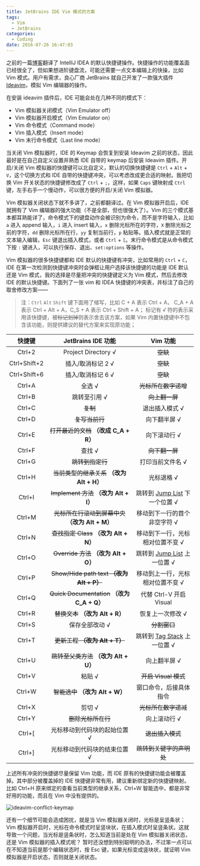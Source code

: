 ```yaml
---
title: JetBrains IDE Vim 模式的方案
tags:
  - Vim
  - JetBrains
categories:
  - Coding
date: 2016-07-26 16:47:03
---
```



之前的一篇[博客](/2016/05/17/intellij-idea-keymap-zh/)翻译了 IntelliJ IDEA 的默认快捷键操作。快捷操作的功能覆盖面已经很全了，但如果想进阶键盘流，可能还需要一点文本编辑上的快操，比如 Vim 模式。用户有需求，良心厂商 JetBrains 就自己开发了一款强大插件 [Ideavim](https://github.com/JetBrains/ideavim)，模拟 Vim 编辑器的操作。

<!-- more -->

在安装 ideavim 插件后，IDE 可能会处在几种不同的模式下：

- Vim 模拟器关闭模式（Vim Emulator off）
- Vim 模拟器开启模式（Vim Emulator on）
- Vim 命令模式（Command mode）
- Vim 插入模式（Insert mode）
- Vim 末行命令模式（Last line mode）

当关闭 Vim 模拟器时，IDE 的 Keymap 会恢复到安装 Ideavim 之前的状态，因此最好是在自己自定义设置并熟悉 IDE 自带的 keymap 后安装 Ideavim 插件。开启/关闭 Vim 模拟器的快捷键可以北自定义，默认的切换快捷键是 `Ctrl` + `Alt` + `V`，这个切换方式和 IDE 自带的快捷键冲突，可以考虑改成更合适的映射。我把切换 Vim 开关状态的快捷键修改成了 `Ctrl` + `;`，这样，如果 `Caps` 键映射成 `Ctrl` 键，左手右手一个慢动作，可以很方便的开启/关闭 Vim 模拟器。

Vim 模拟器关闭状态下就不多讲了，之前都翻译过。在 Vim 模拟器开启后，IDE 就拥有了 Vim 编辑器的强大功能（不是全部，但也很强大了）。Vim 的三个模式基本都耳熟能详了，命令模式下的键盘动作会被识别为命令，而不是字符输入，比如 `a` 进入 append 输入，`i` 进入 insert 输入，`x` 删除光标所在的字符，`X` 删除光标之前的字符，`dd` 删除光标所在行，`yy` 复制当前行，`p` 粘贴等。插入模式就是正常的文本输入编辑，`Esc` 键退出插入模式，或者 `Ctrl` + `[`。末行命令模式是从命令模式下按 `:` 键进入，可以执行保存、退出、`set:options` 等操作。

Vim 模拟器的很多快捷键都和 IDE 默认的快捷键有冲突，比如常用的 `Ctrl` + `C`，IDE 在第一次检测到快捷键冲突时会弹框让用户选择该快捷键的功能是 IDE 默认还是 Vim 模式，我的选择是尽量把冲突的快捷键定义为 Vim 模式，然后去修改 IDE 的默认快捷键。下面列了一张 vim 和 IDEA 快捷键的冲突表，并标注了自己的取舍修改方案——

> 注：`Ctrl` `Alt` `Shift` 键下面用了缩写，比如 C + A 表示 Ctrl + A， C\_A + A 表示 Ctrl + Alt + A，C\_S + A 表示 Ctrl + Shift + A；
标记有 √ 符的表示采用该快捷键，被<del>标记划掉</del>则表示舍去该方案，如果 Vim 内置快捷键中不包含该功能，则提供建议的替代方案来实现原功能；

| 快捷键 | JetBrains IDE 功能 | Vim 功能 |
|:------:|:------:|:--------:|
| Ctrl+2 | Project Directory √ | <del>空缺</del> |
| Ctrl+Shift+2 | 插入/取消标记 2 √ | <del>空缺</del> |
| Ctrl+Shift+6 | 插入/取消标记 6 √ | <del>空缺</del> |
| Ctrl+A | 全选 √ | <del>光标所在数字递增</del> |
| Ctrl+B | 跳转至引用 √ | <del>向上翻一屏</del> |
| Ctrl+C | <del>复制</del> | 退出插入模式 √ |
| Ctrl+D | <del>复写当前行</del> | 向下翻半屏 √ |
| Ctrl+E | <del>打开最近的文档</del> **（改成 C_A + R）** | 向下滚动行 √ |
| Ctrl+F | 查找 √ | <del>向下翻一屏</del> |
| Ctrl+G | <del>跳转到指定行</del> | 打印当前文件名 √ |
| Ctrl+H | <del>当前类型的继承关系</del> **（改为 Alt + H）** | 光标退格 √ |
| Ctrl+I | <del>Implement 方法</del> **（改为 Alt + I）** | 跳转到 [Jump List](http://vim.wikia.com/wiki/Jumping_to_previously_visited_locations) 下一个位置 √ |
| Ctrl+M | <del>光标所在行滚动到屏幕中央</del> **（改为 Alt + M）** | 移动到下一行的首个非空字符 √ |
| Ctrl+N | <del>查找指定 Class</del> **（改为 Alt + N）** | 移动到下一行，光标相对位置不变 √ |
| Ctrl+O | <del>Override 方法</del> **（改为 Alt + O）** | 跳转到 [Jump List](http://vim.wikia.com/wiki/Jumping_to_previously_visited_locations) 上一位置 √ |
| Ctrl+P | <del>Show/Hide path text<del> **（改为 Alt + P）** | 移动到上一行，光标相对位置不变 √ |
| Ctrl+Q | <del>Quick Documentation</del> **（改为 C_A + Q）** | 代替 Ctrl-V 开启 Visual |
| Ctrl+R | <del>替换文本</del> **（改为 Alt + R）** | 恢复上一次修改 √ |
| Ctrl+S | 保存全部改动 √ | <del>分割窗口</del> |
| Ctrl+T | <del>更新工程<del> **（改为 Alt + T）** | 跳转到 [Tag Stack](http://vim.wikia.com/wiki/Browsing_programs_with_tags) 上一位置 √ |
| Ctrl+U | <del>跳转至父类方法</del> **（改为 Alt + U）** | 向上翻半屏 √ |
| Ctrl+V | 粘贴 √ | <del>开启 Visual 模式</del> |
| Ctrl+W | <del>智能选中</del> **（改为 Alt + W）** | 窗口命令，后接具体指令 |
| Ctrl+X | 剪切 √ | <del>光标所在数字递减</del> |
| Ctrl+Y | <del>删除光标所在行</del> | 向上滚动行 √ |
| Ctrl+[ | 光标移动到代码块的起始位置 √ | <del>退出插入模式</del> |
| Ctrl+] | 光标移动到代码块的结束位置 √ | <del>跳转到关键字的声明处</del> |

上述所有冲突的快捷键尽量保留 Vim 功能，而 IDE 原有的快捷键功能会被覆盖掉。其中部分被覆盖掉的 IDE 快捷键非常有用，建议重新绑定新的快捷键映射。比如 Ctrl+H 原来绑定的查看当前类型的继承关系，Ctrl+W 智能选中，都是非常好用的功能，而且在 Vim 中没有提供的。

![ideavim-conflict-keymap](https://o70e8d1kb.qnssl.com/ideavim-keymap.png)

还有一个细节可能会造成困扰，就是当 Vim 模拟器关闭时，光标是呈竖条状；Vim 模拟器开启时，光标在命令模式时呈竖块状，在插入模式时呈竖条状。这就导致一个问题，当光标是竖条状时，怎么知道当前是处在 Vim 模拟器关闭状态，还是 Vim 模拟器的插入模式呢？
暂时还没想到特别聪明的办法，不过笨一点可以在不知道当前是那个编辑状态时，按 Esc 键，如果光标变成竖块状，就证明 Vim 模拟器是开启状态，否则就是关闭状态。